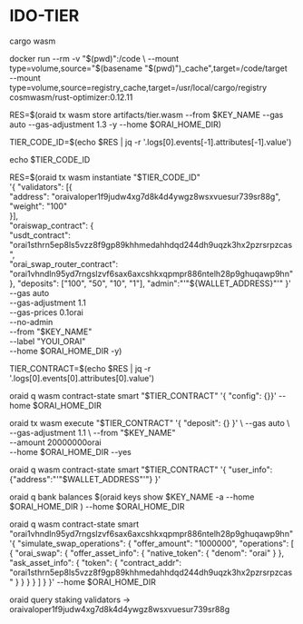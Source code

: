 # IDO-TIER

cargo wasm

docker run --rm -v "$(pwd)":/code \
  --mount type=volume,source="$(basename "$(pwd)")_cache",target=/code/target \
  --mount type=volume,source=registry_cache,target=/usr/local/cargo/registry \
  cosmwasm/rust-optimizer:0.12.11

RES=$(oraid tx wasm store artifacts/tier.wasm --from $KEY_NAME --gas auto --gas-adjustment 1.3 -y --home $ORAI_HOME_DIR)

TIER_CODE_ID=$(echo $RES | jq -r '.logs[0].events[-1].attributes[-1].value')

echo $TIER_CODE_ID

RES=$(oraid tx wasm instantiate "$TIER_CODE_ID"                                  \
    '{
        "validators": [{  
          "address": "oraivaloper1f9judw4xg7d8k4d4ywgz8wsxvuesur739sr88g", 
          "weight": "100"  
        }],  
        "oraiswap_contract": {  
          "usdt_contract": "orai1sthrn5ep8ls5vzz8f9gp89khhmedahhdqd244dh9uqzk3hx2pzrsrpzcas",  
          "orai_swap_router_contract": "orai1vhndln95yd7rngslzvf6sax6axcshkxqpmpr886ntelh28p9ghuqawp9hn"
        },
        "deposits": ["100", "50", "10", "1"],
        "admin":"'"${WALLET_ADDRESS}"'"
    }'                                               \
    --gas auto                                    \
    --gas-adjustment 1.1          \
    --gas-prices 0.1orai    \
    --no-admin     \
    --from "$KEY_NAME"                                 \
    --label "YOUI_ORAI"                            \
    --home $ORAI_HOME_DIR -y)

TIER_CONTRACT=$(echo $RES | jq -r '.logs[0].events[0].attributes[0].value')

oraid q wasm contract-state smart "$TIER_CONTRACT" '{ "config": {}}' --home $ORAI_HOME_DIR

oraid tx wasm execute "$TIER_CONTRACT" '{ "deposit": {} }' \
  --gas auto                                    \
    --gas-adjustment 1.1          \
    --from "$KEY_NAME"                                 \
    --amount 20000000orai                            \
    --home $ORAI_HOME_DIR --yes

oraid q wasm contract-state smart "$TIER_CONTRACT" '{ "user_info": {"address":"'"$WALLET_ADDRESS"'"} }'

oraid q bank balances $(oraid keys show $KEY_NAME -a --home $ORAI_HOME_DIR ) --home $ORAI_HOME_DIR

oraid q wasm contract-state smart "orai1vhndln95yd7rngslzvf6sax6axcshkxqpmpr886ntelh28p9ghuqawp9hn" \
'{
 "simulate_swap_operations": {
 "offer_amount": "1000000",
 "operations": [
 {
 "orai_swap": {
 "offer_asset_info": {
 "native_token": {
 "denom": "orai"
 }
 },
 "ask_asset_info": {
 "token": {
 "contract_addr": "orai1sthrn5ep8ls5vzz8f9gp89khhmedahhdqd244dh9uqzk3hx2pzrsrpzcas"
 }
 }
 }
 }
 ]
 }
}' --home $ORAI_HOME_DIR

oraid query staking validators -> oraivaloper1f9judw4xg7d8k4d4ywgz8wsxvuesur739sr88g